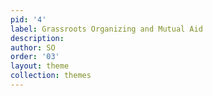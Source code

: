 ```yaml
---
pid: '4'
label: Grassroots Organizing and Mutual Aid
description:
author: SO
order: '03'
layout: theme
collection: themes
---
```

